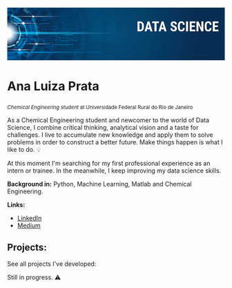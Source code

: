 <p align="center">
  <img src="banner.png" >
</p>

# Ana Luiza Prata
<sub>*Chemical Engineering student* at Universidade Federal Rural do Rio de Janeiro</sub>

As a Chemical Engineering student and newcomer to the world of Data Science, I combine critical thinking, analytical vision and a taste for challenges. I live to accumulate new knowledge and apply them to solve problems in order to construct a better future. Make things happen is what I like to do. :bulb:

At this moment I'm searching for my first professional experience as an intern or trainee. In the meanwhile, I keep improving my data science skills.

**Background in:** Python, Machine Learning, Matlab and Chemical Engineering.

**Links:**
* [LinkedIn](https://www.linkedin.com/in/analuizaprata/)
* [Medium](https://medium.com/@analuaprata)


## Projects:
See all projects I've developed:

Still in progress. :warning:
